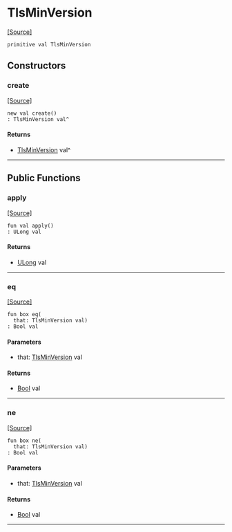 # TlsMinVersion
<span class="source-link">[[Source]](src/net-ssl/ssl_versions.md#L11)</span>
```pony
primitive val TlsMinVersion
```

## Constructors

### create
<span class="source-link">[[Source]](src/net-ssl/ssl_versions.md#L11)</span>


```pony
new val create()
: TlsMinVersion val^
```

#### Returns

* [TlsMinVersion](net-ssl-TlsMinVersion.md) val^

---

## Public Functions

### apply
<span class="source-link">[[Source]](src/net-ssl/ssl_versions.md#L11)</span>


```pony
fun val apply()
: ULong val
```

#### Returns

* [ULong](builtin-ULong.md) val

---

### eq
<span class="source-link">[[Source]](src/net-ssl/ssl_versions.md#L11)</span>


```pony
fun box eq(
  that: TlsMinVersion val)
: Bool val
```
#### Parameters

*   that: [TlsMinVersion](net-ssl-TlsMinVersion.md) val

#### Returns

* [Bool](builtin-Bool.md) val

---

### ne
<span class="source-link">[[Source]](src/net-ssl/ssl_versions.md#L11)</span>


```pony
fun box ne(
  that: TlsMinVersion val)
: Bool val
```
#### Parameters

*   that: [TlsMinVersion](net-ssl-TlsMinVersion.md) val

#### Returns

* [Bool](builtin-Bool.md) val

---

